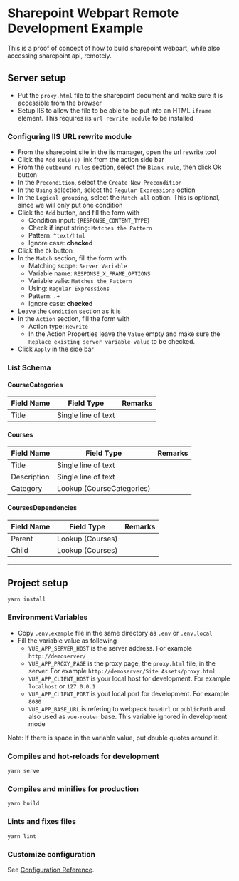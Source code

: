 # Sharepoint Webpart Remote Development Example

This is a proof of concept of how to build sharepoint webpart, while also accessing sharepoint api, remotely.

## Server setup

- Put the `proxy.html` file to the sharepoint document and make sure it is accessible from the browser
- Setup IIS to allow the file to be able to be put into an HTML `iframe` element. This requires iis `url rewrite module` to be installed

### Configuring IIS URL rewrite module

- From the sharepoint site in the iis manager, open the url rewrite tool
- Click the `Add Rule(s)` link from the action side bar
- From the `outbound rules` section, select the `Blank rule`, then click Ok button
- In the `Precondition`, select the `Create New Precondition`
- In the `Using` selection, select the `Regular Expressions` option
- In the `Logical grouping`, select the `Match all` option. This is optional, since we will only put one condition
- Click the `Add` button, and fill the form with
    - Condition input: `{RESPONSE_CONTENT_TYPE}`
    - Check if input string: `Matches the Pattern`
    - Pattern: `^text/html`
    - Ignore case: **checked**
- Click the `Ok` button
- In the `Match` section, fill the form with
    - Matching scope: `Server Variable`
    - Variable name: `RESPONSE_X_FRAME_OPTIONS`
    - Variable valie: `Matches the Pattern`
    - Using: `Regular Expressions`
    - Pattern: `.+`
    - Ignore case: **checked**
- Leave the `Condition` section as it is
- In the `Action` section, fill the form with
    - Action type: `Rewrite`
    - In the Action Properties leave the `Value` empty and make sure the `Replace existing server variable value` to be checked.
- Click `Apply` in the side bar

### List Schema

#### CourseCategories

| Field Name | Field Type | Remarks |
| --- | --- | --- |
| Title | Single line of text | |

#### Courses

| Field Name | Field Type | Remarks |
| --- | --- | --- |
| Title | Single line of text | |
| Description | Single line of text | |
| Category | Lookup (CourseCategories) | |

#### CoursesDependencies

| Field Name | Field Type | Remarks |
| --- | --- | --- |
| Parent | Lookup (Courses) | |
| Child | Lookup (Courses) | |

--------------------------------------------------------------

## Project setup
```
yarn install
```

### Environment Variables

- Copy `.env.example` file in the same directory as `.env` or `.env.local`
- Fill the variable value as following
    - `VUE_APP_SERVER_HOST` is the server address. For example `http://demoserver/`
    - `VUE_APP_PROXY_PAGE` is the proxy page, the `proxy.html` file, in the server. For example `http://demoserver/Site Assets/proxy.html`
    - `VUE_APP_CLIENT_HOST` is your local host for development. For example `localhost` or `127.0.0.1`
    - `VUE_APP_CLIENT_PORT` is yout local port for development. For example `8080`
    - `VUE_APP_BASE_URL` is refering to webpack `baseUrl` or `publicPath` and also used as `vue-router` base. This variable ignored in development mode

Note: If there is space in the variable value, put double quotes around it.

### Compiles and hot-reloads for development
```
yarn serve
```

### Compiles and minifies for production
```
yarn build
```

### Lints and fixes files
```
yarn lint
```

### Customize configuration
See [Configuration Reference](https://cli.vuejs.org/config/).
